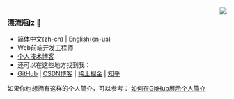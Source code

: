 <img align="right" src="https://github-readme-stats.vercel.app/api?username=jzplp&show_icons=true&icon_color=CE1D2D&text_color=718096&bg_color=ffffff&hide_title=true" />

### 漂流瓶jz 👋
- 简体中文(zh-cn) | [English(en-us)](/en-us-README.md)
- Web前端开发工程师
- [个人技术博客](https://jzplp.github.io/)
- 还可以在这些地方找到我：
- [GitHub](https://github.com/jzplp) | 
  [CSDN博客](https://jzplp.blog.csdn.net) | 
  [稀土掘金](https://juejin.cn/user/3694779980078877) | 
  [知乎](https://www.zhihu.com/people/jia-zhen-57)

如果你也想拥有这样的个人简介，可以参考： [如何在GitHub展示个人简介](https://jzplp.github.io/2023/blog-github.html#在github用户首页展示个人简介)
